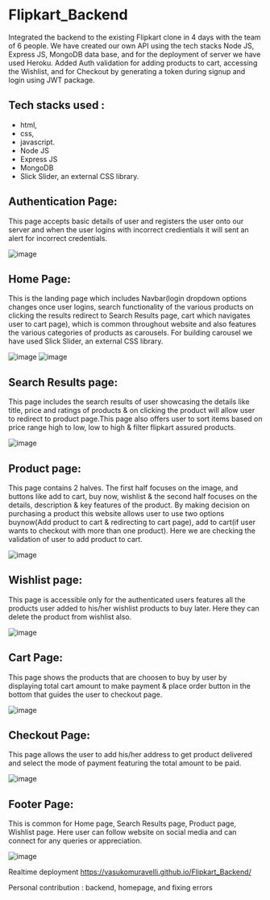 # Flipkart_Backend
Integrated the backend to the existing Flipkart clone in 4 days with the team of 6 people. We have created our own API using the tech stacks Node JS, Express JS, MongoDB data base, and for the deployment of server we have used Heroku. Added Auth validation for adding products to cart, accessing the Wishlist, and for Checkout by generating a token during signup and login using JWT package.

## Tech stacks used :

* html,
* css, 
* javascript.
* Node JS
* Express JS
* MongoDB
* Slick Slider, an external CSS library.

## Authentication Page: 

 This page accepts basic details of user and registers the user onto our server and when the user logins with incorrect credientials it will sent an alert for incorrect credentials.
 
![image](https://user-images.githubusercontent.com/91777048/148635937-4204834e-4cdb-4d1a-86ea-0b9347400792.png)


## Home Page:

 This is the landing page which includes Navbar(login dropdown options changes once user logins, search functionality of the various products on clicking the results redirect to Search Results page, cart which navigates user to cart page), which is common throughout website and also features the various categories of products as carousels.
For building carousel we have used Slick Slider, an external CSS library.
 
![image](https://user-images.githubusercontent.com/91777048/148634722-9eb733fa-73bc-46d9-bc07-b0124af882cf.png)
![image](https://user-images.githubusercontent.com/91777048/148634735-9fb75867-cf4a-4c03-8b9a-5a1f99924d6a.png)

## Search Results page:

This page includes the search results of user showcasing the details like title, price and ratings of products & on clicking the product will allow user to redirect to product page.This page also offers user to sort items based on price range high to low, low to high & filter flipkart assured products.

![image](https://user-images.githubusercontent.com/91777048/148634750-b608df4c-7ca6-4329-940b-6e7eb6030615.png)

## Product page:

This page contains 2 halves. The first half focuses on the image, and buttons like add to cart, buy now, wishlist & the second half focuses on the details, description & key features of the product. By making decision on purchasing a product this website allows user to use two options buynow(Add product to cart & redirecting to cart page), add to cart(if user wants to checkout with more than one product). Here we are checking the validation of user to add product to cart.

![image](https://user-images.githubusercontent.com/91777048/148636444-97639cac-f9c5-4bd8-8104-42d00d287beb.png)

## Wishlist page:

This page is accessible only for the authenticated users features all the products user added to his/her wishlist products to buy later. Here they can delete the product from wishlist also.

![image](https://user-images.githubusercontent.com/91777048/148636502-e2ab90c6-3771-4fb1-8b39-ed301a1edeac.png)

## Cart Page:

This page shows the products that are choosen to buy by user by displaying total cart amount to make payment & place order button in the bottom that guides the user to checkout page.

![image](https://user-images.githubusercontent.com/91777048/148634876-51f6a3d8-c1af-4773-8ff3-a7e497c81ac0.png)

## Checkout Page:

This page allows the user to add his/her address to get product delivered and select the mode of payment featuring the total amount to be paid.

![image](https://user-images.githubusercontent.com/91777048/148635006-f7fc1ac9-2d72-4ca3-977c-677f35609cba.png)

## Footer Page:

This is common for Home page, Search Results page, Product page, Wishlist page. Here user can follow website on social media and can connect for any queries or appreciation.

![image](https://user-images.githubusercontent.com/91777048/148635104-bd60c53b-d0dc-4bf8-a765-e977864a4f23.png)

Realtime deployment
https://vasukomuravelli.github.io/Flipkart_Backend/

Personal contribution : backend, homepage, and fixing errors
